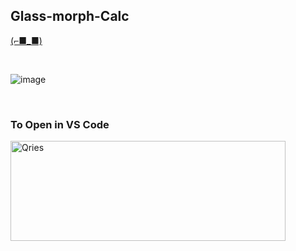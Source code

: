 ## Glass-morph-Calc

[(⌐■_■)](https://devgupta-ikr.github.io/Glass-morph-Calc/)

<br>

![image](https://user-images.githubusercontent.com/77541795/119995060-d911b180-bfea-11eb-820c-fd733a7eb5b2.png)

<br>

### To Open in VS Code

<a href="https://github1s.com/DevGupta-ikr/Glass-morph-Calc" target="_blank">
         <img alt="Qries" src="https://user-images.githubusercontent.com/77541795/120004506-7ae9cc00-bff4-11eb-9ef5-9761a25e6338.png" width=440" height="160">
</a>
